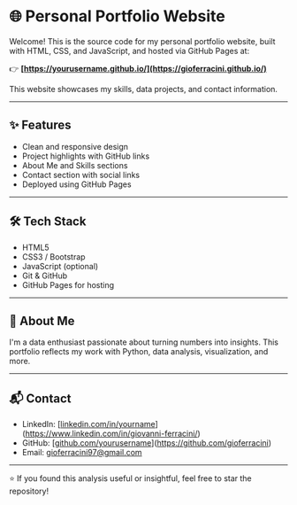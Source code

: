 # 🌐 Personal Portfolio Website

Welcome! This is the source code for my personal portfolio website, built with HTML, CSS, and JavaScript, and hosted via GitHub Pages at:

👉 **[https://yourusername.github.io/](https://gioferracini.github.io/)**

This website showcases my skills, data projects, and contact information.

---

## ✨ Features

- Clean and responsive design
- Project highlights with GitHub links
- About Me and Skills sections
- Contact section with social links
- Deployed using GitHub Pages

---

## 🛠️ Tech Stack

- HTML5
- CSS3 / Bootstrap
- JavaScript (optional)
- Git & GitHub
- GitHub Pages for hosting

---

## 👤 About Me

I'm a data enthusiast passionate about turning numbers into insights. This portfolio reflects my work with Python, data analysis, visualization, and more.

---

## 📬 Contact

- LinkedIn: [[linkedin.com/in/yourname](https://linkedin.com/in/yourname)](https://www.linkedin.com/in/giovanni-ferracini/)
- GitHub: [[github.com/yourusername](https://github.com/yourusername)](https://github.com/gioferracini)
- Email: gioferracini97@gmail.com

---

⭐ If you found this analysis useful or insightful, feel free to star the repository!

